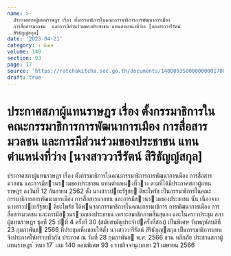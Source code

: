 ```yaml
---
name: >-
  ประกาศสภาผู้แทนราษฎร เรื่อง ตั้งกรรมาธิการในคณะกรรมาธิการการพัฒนาการเมือง
  การสื่อสารมวลชน  และการมีส่วนร่วมของประชาชน แทนตำแหน่งที่ว่าง [นางสาววารีรัตน์
  สิริธัญญ์สกุล]
date: '2023-04-21'
category: ง พิเศษ
volume: 140
section: 93
page: 17
source: 'https://ratchakitcha.soc.go.th/documents/140D093S0000000001700.pdf'
draft: true
---
```


# ประกาศสภาผู้แทนราษฎร เรื่อง ตั้งกรรมาธิการในคณะกรรมาธิการการพัฒนาการเมือง การสื่อสารมวลชน  และการมีส่วนร่วมของประชาชน แทนตำแหน่งที่ว่าง [นางสาววารีรัตน์ สิริธัญญ์สกุล]

ประกาศสภาผู้แทนราษฎร เรื่อง ตั้งกรรมาธิการในคณะกรรมาธิการการพัฒนาการเมือง การสื่อสารมวลชน และการมีสวนรวมของประชาชน แทนตําแหนงที่วาง ตามที่ได้มีประกาศสภาผู้แทนราษฎร ลงวันที่ 12 กันยายน 2562 ตั้ง นางสาวปยะรัฐชย ติยะไพรัช เป็นกรรมาธิการในคณะกรรมาธิการการพัฒนาการเมือง การสื่อสารมวลชน และการมีสวนรวมของประชาชน นั้น เนื่องจาก นางสาวปยะรัฐชย ติยะไพรัช ได้พนจากกรรมาธิการในคณะกรรมาธิการ การพัฒนาการเมือง การสื่อสารมวลชน และการมีสวนรวมของประชาชน เพราะสมาชิกภาพสิ้นสุดลง และในคราวประชุม สภาผู้แทนราษฎร ชุดที่ 25 ปที่ 4 ครั้งที่ 30 (สมัยสามัญประจําปครั้งที่สอง) เป็นพิเศษ วันพฤหัสบดีที่ 23 กุมภาพันธ 2566 ที่ประชุมเห็นชอบให้ตั้ง นางสาววารีรัตน์ สิริธัญญสกุล เป็นกรรมาธิการแทน จึงประกาศให้ทราบทั่วกัน ประกาศ ณ วันที่ 28 กุมภาพันธ พ.ศ. 2566 ชวน หลีกภัย ประธานสภาผู้แทนราษฎร ้ หนา 17 ่ เลม 140 ตอนพิเศษ 93 ง ราชกิจจานุเบกษา 21 เมษายน 2566
